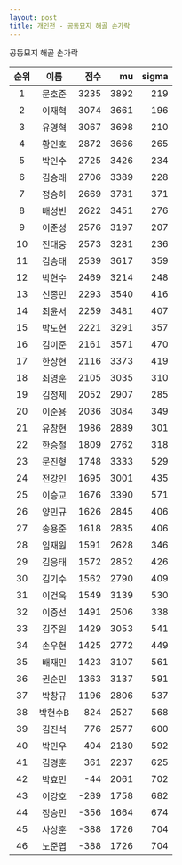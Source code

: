 ```yaml
---
layout: post
title: 개인전 - 공동묘지 해골 손가락
---
```


공동묘지 해골 손가락

| 순위 | 이름 | 점수 | mu | sigma |
|:---:|:---:|---:|---:|---:|
| 1 | 문호준 | 3235 | 3892 | 219 |
| 2 | 이재혁 | 3074 | 3661 | 196 |
| 3 | 유영혁 | 3067 | 3698 | 210 |
| 4 | 황인호 | 2872 | 3666 | 265 |
| 5 | 박인수 | 2725 | 3426 | 234 |
| 6 | 김승래 | 2706 | 3389 | 228 |
| 7 | 정승하 | 2669 | 3781 | 371 |
| 8 | 배성빈 | 2622 | 3451 | 276 |
| 9 | 이준성 | 2576 | 3197 | 207 |
| 10 | 전대웅 | 2573 | 3281 | 236 |
| 11 | 김승태 | 2539 | 3617 | 359 |
| 12 | 박현수 | 2469 | 3214 | 248 |
| 13 | 신종민 | 2293 | 3540 | 416 |
| 14 | 최윤서 | 2259 | 3481 | 407 |
| 15 | 박도현 | 2221 | 3291 | 357 |
| 16 | 김이준 | 2161 | 3571 | 470 |
| 17 | 한상현 | 2116 | 3373 | 419 |
| 18 | 최영훈 | 2105 | 3035 | 310 |
| 19 | 김정제 | 2052 | 2907 | 285 |
| 20 | 이준용 | 2036 | 3084 | 349 |
| 21 | 유창현 | 1986 | 2889 | 301 |
| 22 | 한승철 | 1809 | 2762 | 318 |
| 23 | 문진형 | 1748 | 3333 | 529 |
| 24 | 전강인 | 1695 | 3001 | 435 |
| 25 | 이승교 | 1676 | 3390 | 571 |
| 26 | 양민규 | 1626 | 2845 | 406 |
| 27 | 송용준 | 1618 | 2835 | 406 |
| 28 | 임재원 | 1591 | 2628 | 346 |
| 29 | 김응태 | 1572 | 2852 | 426 |
| 30 | 김기수 | 1562 | 2790 | 409 |
| 31 | 이건욱 | 1549 | 3139 | 530 |
| 32 | 이중선 | 1491 | 2506 | 338 |
| 33 | 김주원 | 1429 | 3053 | 541 |
| 34 | 손우현 | 1425 | 2772 | 449 |
| 35 | 배재민 | 1423 | 3107 | 561 |
| 36 | 권순민 | 1363 | 3137 | 591 |
| 37 | 박창규 | 1196 | 2806 | 537 |
| 38 | 박현수B | 824 | 2527 | 568 |
| 39 | 김진석 | 776 | 2577 | 600 |
| 40 | 박민우 | 404 | 2180 | 592 |
| 41 | 김경훈 | 361 | 2237 | 625 |
| 42 | 박효민 | -44 | 2061 | 702 |
| 43 | 이강호 | -289 | 1758 | 682 |
| 44 | 정승민 | -356 | 1664 | 674 |
| 45 | 사상훈 | -388 | 1726 | 704 |
| 46 | 노준엽 | -388 | 1726 | 704 |
